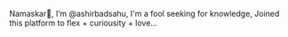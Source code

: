 Namaskar🙏, I’m @ashirbadsahu,
I'm a fool seeking for knowledge,
Joined this platform to flex + curiousity + love...

<!---
ashirbadsahu/ashirbadsahu is a ✨ special ✨ repository because its `README.md` (this file) appears on your GitHub profile.
You can click the Preview link to take a look at your changes.
--->
